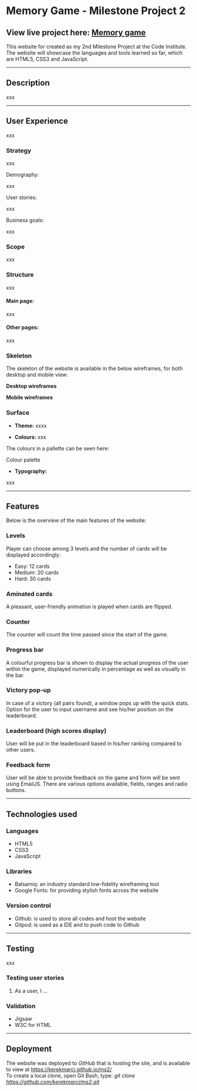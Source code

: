 # Memory Game - Milestone Project 2

## View live project here: [Memory game](https://kerekmarci.github.io/ms2/)

This website for created as my 2nd Milestone Project at the Code Institute. 
The website will showcase the languages and tools learned so far, which are HTML5, CSS3 and JavaScript.



---

## Description

xxx

---

## User Experience

xxx

### Strategy

xxx

Demography:

xxx

User stories:

xxx

Business goals: 

xxx

### Scope

xxx

### Structure

xxx

#### Main page: 

xxx

#### Other pages:

xxx

### Skeleton

The skeleton of the website is available in the below wireframes, for both desktop and mobile view:

**Desktop wireframes**



**Mobile wireframes**



### Surface

* **Theme:**
xxxx

* **Colours:**
xxx


The colours in a pallette can be seen here:

Colour palette 



* **Typography:**

xxx


---

## Features

Below is the overview of the main features of the website:

### Levels

Player can choose among 3 levels and the number of cards will be displayed accordingly:
 * Easy: 12 cards
 * Medium: 20 cards 
 * Hard: 30 cards

### Aminated cards

A pleasant, user-friendly animation is played when cards are flipped.

### Counter

The counter will count the time passed since the start of the game. 

### Progress bar

A colourful progress bar is shown to display the actual progress of the user within the game, displayed numerically in percentage as well as visually in the bar.

### Victory pop-up

In case of a victory (all pairs found), a window pops up with the quick stats. Option for the user to input username and see his/her position on the leaderboard.

### Leaderboard (high scores display)

User will be put in the leaderboard based in his/her ranking compared to other users.

### Feedback form

User will be able to provide feedback on the game and form will be sent using EmailJS. There are various options available, fields, ranges and radio buttons.

---

## Technologies used

### Languages

* HTML5
* CSS3
* JavaScript

### Libraries

* Balsamiq: an industry standard low-fidelity wireframing tool
* Google Fonts: for providing stylish fonts across the website

### Version control

* Github: is used to store all codes and host the website 
* Gitpod: is used as a IDE and to push code to Github

---

## Testing

xxx

### Testing user stories

1. As a user, I ...

### Validation

* Jigsaw 
* W3C for HTML

---

## Deployment

The website was deployed to *GitHub* that is hosting the site, and is available to view at https://kerekmarci.github.io/ms2/ \
To create a local clone, open Git Bash, type: *git clone https://github.com/kerekmarci/ms2.git* 

